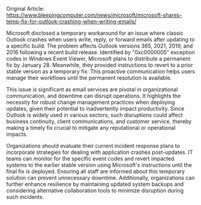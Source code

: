 Original Article: https://www.bleepingcomputer.com/news/microsoft/microsoft-shares-temp-fix-for-outlook-crashing-when-writing-emails/

Microsoft disclosed a temporary workaround for an issue where classic Outlook crashes when users write, reply, or forward emails after updating to a specific build. The problem affects Outlook versions 365, 2021, 2019, and 2016 following a recent build release. Identified by "0xc0000005" exception codes in Windows Event Viewer, Microsoft plans to distribute a permanent fix by January 28. Meanwhile, they provided instructions to revert to a prior stable version as a temporary fix. This proactive communication helps users manage their workflows until the permanent resolution is available.

This issue is significant as email services are pivotal in organizational communication, and downtime can disrupt operations. It highlights the necessity for robust change management practices when deploying updates, given their potential to inadvertently impact productivity. Since Outlook is widely used in various sectors, such disruptions could affect business continuity, client communications, and customer service, thereby making a timely fix crucial to mitigate any reputational or operational impacts.

Organizations should evaluate their current incident response plans to incorporate strategies for dealing with application crashes post-updates. IT teams can monitor for the specific event codes and revert impacted systems to the earlier stable version using Microsoft's instructions until the final fix is deployed. Ensuring all staff are informed about this temporary solution can prevent unnecessary downtime. Additionally, organizations can further enhance resilience by maintaining updated system backups and considering alternative collaboration tools to minimize disruption during such incidents.
